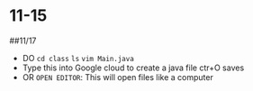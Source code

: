 # 11-15

##11/17
* DO
`cd class`
`ls`
`vim Main.java`
* Type this into Google cloud to create a java file ctr+O saves
* OR
`OPEN EDITOR`: This will open files like a computer

